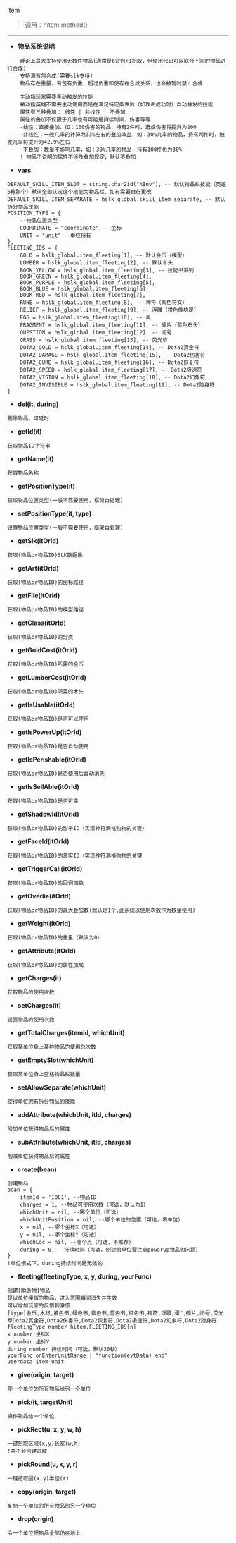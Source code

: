item

> 调用：hitem.method()

---

* **物品系统说明**
```
    理论上最大支持使用无数件物品(通常是6背包+1拾取，但使用代码可以联合不同的物品进行合成)
    支持满背包合成(需要slk支持)
    物品存在重量，背包有负重，超过负重即使存在合成关系，也会被暂时禁止合成
    
    主动指玩家需要手动触发的技能
    被动指英雄不需要主动使用而是在满足特定条件后（如攻击成功时）自动触发的技能
    属性有三种叠加： 线性 | 非线性 | 不叠加
    属性的叠加不仅限于几率也有可能是持续时间，伤害等等
    -线性：直接叠加，如：100伤害的物品，持有2件时，造成伤害将提升为200
    -非线性：一般几率的计算为33%左右的叠加效益，如：30%几率的物品，持有两件时，触发几率将提升为42.9%左右
    -不叠加：数量不影响几率，如：30%几率的物品，持有100件也为30%
    ! 物品不说明的属性不涉及叠加规定，默认不叠加
```

* **vars**
```
DEFAULT_SKILL_ITEM_SLOT = string.char2id("AInv"), -- 默认物品栏技能（英雄6格那个）默认全部认定这个技能为物品栏，如有需要自行更改
DEFAULT_SKILL_ITEM_SEPARATE = hslk_global.skill_item_separate, -- 默认拆分物品技能
POSITION_TYPE = {
    --物品位置类型
    COORDINATE = "coordinate", --坐标
    UNIT = "unit" --单位持有
},
FLEETING_IDS = {
    GOLD = hslk_global.item_fleeting[1], -- 默认金币（模型）
    LUMBER = hslk_global.item_fleeting[2], -- 默认木头
    BOOK_YELLOW = hslk_global.item_fleeting[3], -- 技能书系列
    BOOK_GREEN = hslk_global.item_fleeting[4],
    BOOK_PURPLE = hslk_global.item_fleeting[5],
    BOOK_BLUE = hslk_global.item_fleeting[6],
    BOOK_RED = hslk_global.item_fleeting[7],
    RUNE = hslk_global.item_fleeting[8], -- 神符（紫色符文）
    RELIEF = hslk_global.item_fleeting[9], -- 浮雕（橙色像块炭）
    EGG = hslk_global.item_fleeting[10], -- 蛋
    FRAGMENT = hslk_global.item_fleeting[11], -- 碎片（蓝色石头）
    QUESTION = hslk_global.item_fleeting[12], -- 问号
    GRASS = hslk_global.item_fleeting[13], -- 荧光草
    DOTA2_GOLD = hslk_global.item_fleeting[14], -- Dota2赏金符
    DOTA2_DAMAGE = hslk_global.item_fleeting[15], -- Dota2伤害符
    DOTA2_CURE = hslk_global.item_fleeting[16], -- Dota2恢复符
    DOTA2_SPEED = hslk_global.item_fleeting[17], -- Dota2极速符
    DOTA2_VISION = hslk_global.item_fleeting[18], -- Dota2幻象符
    DOTA2_INVISIBLE = hslk_global.item_fleeting[19], -- Dota2隐身符
}
```

* **del(it, during)**
```
删除物品，可延时
```

* **getId(it)**
```
获取物品ID字符串
```

* **getName(it)**
```
获取物品名称
```

* **getPositionType(it)**
```
获取物品位置类型(一般不需要使用，框架自处理)
```

* **setPositionType(it, type)**
```
设置物品位置类型(一般不需要使用，框架自处理)
```

* **getSlk(itOrId)**
```
获取(物品or物品ID)SLK数据集
```

* **getArt(itOrId)**
```
获取(物品or物品ID)的图标路径
```

* **getFile(itOrId)**
```
获取(物品or物品ID)的模型路径
```

* **getClass(itOrId)**
```
获取(物品or物品ID)的分类
```

* **getGoldCost(itOrId)**
```
获取(物品or物品ID)所需的金币
```

* **getLumberCost(itOrId)**
```
获取(物品or物品ID)所需的木头
```

* **getIsUsable(itOrId)**
```
获取(物品or物品ID)是否可以使用
```

* **getIsPowerUp(itOrId)**
```
获取(物品or物品ID)是否自动使用
```

* **getIsPerishable(itOrId)**
```
获取(物品or物品ID)是否使用后自动消失
```

* **getIsSellAble(itOrId)**
```
获取(物品or物品ID)是否可卖
```

* **getShadowId(itOrId)**
```
获取(物品or物品ID)的影子ID（实现神符满格购物的关键）
```

* **getFaceId(itOrId)**
```
获取(物品or物品ID)的真实ID（实现神符满格购物的关键
```

* **getTriggerCall(itOrId)**
```
获取(物品or物品ID)的回调函数
```

* **getOverlie(itOrId)**
```
获取(物品or物品ID)的最大叠加数(默认是1个,此系统以使用次数作为数量使用)
```

* **getWeight(itOrId)**
```
获取(物品or物品ID)的重量（默认为0）
```

* **getAttribute(itOrId)**
```
获取(物品or物品ID)的属性加成
```

* **getCharges(it)**
```
获取物品的使用次数
```

* **setCharges(it)**
```
设置物品的使用次数
```

* **getTotalCharges(itemId, whichUnit)**
```
获取某单位身上某种物品的使用总次数
```

* **getEmptySlot(whichUnit)**
```
获取某单位身上空格物品栏数量
```

* **setAllowSeparate(whichUnit)**
```
使得单位拥有拆分物品的技能
```

* **addAttribute(whichUnit, itId, charges)**
```
附加单位获得物品后的属性
```

* **subAttribute(whichUnit, itId, charges)**
```
削减单位获得物品后的属性
```

* **create(bean)**
```
创建物品
bean = {
    itemId = 'I001', --物品ID
    charges = 1, --物品可使用次数（可选，默认为1）
    whichUnit = nil, --哪个单位（可选）
    whichUnitPosition = nil, --哪个单位的位置（可选，填单位）
    x = nil, --哪个坐标X（可选）
    y = nil, --哪个坐标Y（可选）
    whichLoc = nil, --哪个点（可选，不推荐）
    during = 0, --持续时间（可选，创建给单位要注意powerUp物品的问题）
}
!单位模式下，during持续时间是无效的
```

* **fleeting(fleetingType, x, y, during, yourFunc)**
```
创建[瞬逝物]物品
是以单位模拟的物品，进入范围瞬间消失并生效
可以增加玩家的反馈刺激感
[type]金币,木材,黄色书,绿色书,紫色书,蓝色书,红色书,神符,浮雕,蛋",碎片,问号,荧光草Dota2赏金符,Dota2伤害符,Dota2恢复符,Dota2极速符,Dota2幻象符,Dota2隐身符
fleetingType number hitem.FLEETING_IDS[n]
x number 坐标X
y number 坐标Y
during number 持续时间（可选，默认30秒）
yourFunc onEnterUnitRange | "function(evtData) end"
userdata item-unit
```

* **give(origin, target)**
```
使一个单位的所有物品给另一个单位
```

* **pick(it, targetUnit)**
```
操作物品给一个单位
```

* **pickRect(u, x, y, w, h)**
```
一键拾取区域(x,y)长宽(w,h)
!并不会创建区域
```

* **pickRound(u, x, y, r)**
```
一键拾取圆(x,y)半径(r)
```

* **copy(origin, target)**
```
复制一个单位的所有物品给另一个单位
```

* **drop(origin)**
```
令一个单位把物品全部仍在地上
```














